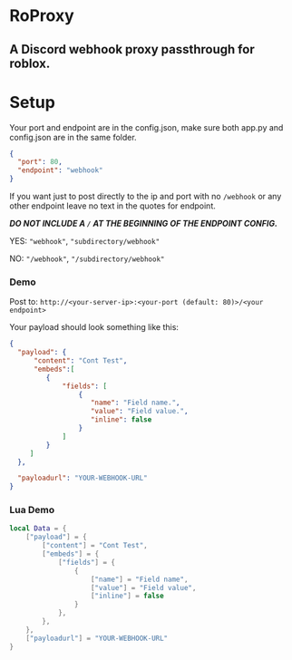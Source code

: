 # RoProxy
## A Discord webhook proxy passthrough for roblox.


# Setup

Your port and endpoint are in the config.json, make sure both app.py and config.json are in the same folder.
```json
{
  "port": 80,
  "endpoint": "webhook"
}
```
If you want just to post directly to the ip and port with no ``/webhook`` or any other endpoint leave no text in the quotes for endpoint.

***DO NOT INCLUDE A `/` AT THE BEGINNING OF THE ENDPOINT CONFIG.***

YES: `"webhook"`, `"subdirectory/webhook"`

NO: `"/webhook"`, `"/subdirectory/webhook"`

### Demo

Post to: `http://<your-server-ip>:<your-port (default: 80)>/<your endpoint>`

Your payload should look something like this:

  ```json
  {
    "payload": {
        "content": "Cont Test",
        "embeds":[
           {
               "fields": [
                   {
                      "name": "Field name.",
                      "value": "Field value.",
                      "inline": false
                   }
               ]
           }
       ]
    },

    "payloadurl": "YOUR-WEBHOOK-URL"
  }
  ```

### Lua Demo
```lua
local Data = {
    ["payload"] = {
        ["content"] = "Cont Test",
        ["embeds"] = {
            ["fields"] = {
                {
                    ["name"] = "Field name",
                    ["value"] = "Field value",
                    ["inline"] = false
                }
            },
        },
    },
    ["payloadurl"] = "YOUR-WEBHOOK-URL"
}
```
